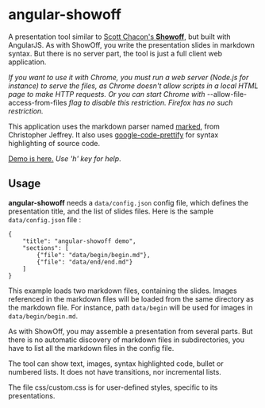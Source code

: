 # angular-showoff

A presentation tool similar to [Scott Chacon's **Showoff**](https://github.com/schacon/showoff), but built with AngularJS.
As with ShowOff, you write the presentation slides in markdown syntax. But there is no server part, the tool is just a full client
web application.

*If you want to use it with Chrome, you must run a web server (Node.js for instance) to serve the files, as Chrome doesn't
allow scripts in a local HTML page to make HTTP requests. Or you can start Chrome with* --allow-file-access-from-files *flag
to disable this restriction. Firefox has no such restriction.*

This application uses the markdown parser named [marked](https://github.com/chjj/marked), from Christopher Jeffrey. It also
uses [google-code-prettify](https://code.google.com/p/google-code-prettify/) for syntax highlighting of source code.

[Demo is here.](http://tchatel.github.com/angular-showoff/) *Use 'h' key for help*.

## Usage

**angular-showoff** needs a `data/config.json` config file, which defines the presentation title, and the list of slides files.
Here is the sample `data/config.json` file :

    {
        "title": "angular-showoff demo",
        "sections": [
            {"file": "data/begin/begin.md"},
            {"file": "data/end/end.md"}
        ]
    }

This example loads two markdown files, containing the slides. Images referenced in the markdown files will be loaded from the
same directory as the markdown file. For instance, path `data/begin` will be used for images in `data/begin/begin.md`.

As with ShowOff, you may assemble a presentation from several parts. But there is no automatic discovery of markdown files
in subdirectories, you have to list all the markdown files in the config file.

The tool can show text, images, syntax highlighted code, bullet or numbered lists. It does not have transitions, nor incremental
lists.

The file css/custom.css is for user-defined styles, specific to its presentations.




